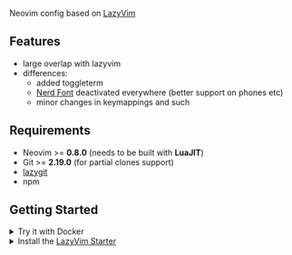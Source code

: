 Neovim config based on [LazyVim](https://github.com/LazyVim/LazyVim)

## Features


- large overlap with lazyvim
- differences:
    - added toggleterm
    - [Nerd Font](https://www.nerdfonts.com/) deactivated everywhere (better support on phones etc)
    - minor changes in keymappings and such

## Requirements

- Neovim >= **0.8.0** (needs to be built with **LuaJIT**)
- Git >= **2.19.0** (for partial clones support)
- [lazygit](https://github.com/jesseduffield/lazygit#installation)
- npm

## Getting Started

<details><summary>Try it with Docker</summary>

```sh
docker run -w /root -it --rm alpine:edge sh -uelic '
  apk add git lazygit neovim ripgrep alpine-sdk --update
  git clone https://github.com/LMBoehm/starter ~/.config/nvim
  cd ~/.config/nvim
  nvim
```

</details>

<details><summary>Install the <a href="https://github.com/LazyVim/starter">LazyVim Starter</a></summary>

- Make a backup of your current Neovim files:

  ```sh
  mv ~/.config/nvim ~/.config/nvim.bak
  mv ~/.local/share/nvim ~/.local/share/nvim.bak
  ```

- Clone the starter

  ```sh
    mkdir ~/.config
    cd ~/.config
    git clone git@github.com:LMBoehm/neovim.git nvim
  ```

- Remove the `.git` folder, so you can add it to your own repo later

  ```sh
  rm -rf ~/.config/nvim/.git
  ```

- Start Neovim!

  ```sh
  nvim
  ```

</details>
